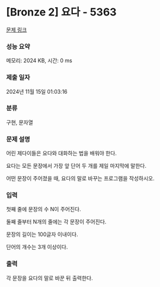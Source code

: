 # [Bronze 2] 요다 - 5363

[문제 링크](https://www.acmicpc.net/problem/5363)

### 성능 요약

메모리: 2024 KB, 시간: 0 ms

### 제출 일자

2024년 11월 15일 01:03:16

### 분류

구현, 문자열

### 문제 설명

어린 제다이들은 요다와 대화하는 법을 배워야 한다.

요다는 모든 문장에서 가장 앞 단어 두 개를 제일 마지막에 말한다.

어떤 문장이 주어졌을 때, 요다의 말로 바꾸는 프로그램을 작성하시오.

### 입력 

첫째 줄에 문장의 수 N이 주어진다.

둘째 줄부터 N개의 줄에는 각 문장이 주어진다.

문장의 길이는 100글자 이내이다.

단어의 개수는 3개 이상이다.

### 출력 

각 문장을 요다의 말로 바꾼 뒤 출력한다.